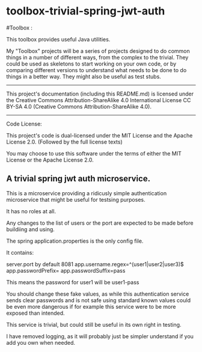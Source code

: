 # toolbox-trivial-spring-jwt-auth
#Toolbox :

This toolbox provides useful Java utilities.

My "Toolbox" projects will be a series of projects designed to do common things in a number of different ways, from the complex to the trivial.
They could be used as skeletons to start working on your own code, or by comparing different versions to understand what needs to be done to do things in a better way.
They might also be useful as test stubs. 



---

This project's documentation (including this README.md) is licensed under the Creative Commons Attribution-ShareAlike 4.0 International License  CC BY-SA 4.0 (Creative Commons Attribution-ShareAlike 4.0).

---

Code License:

This project's code is dual-licensed under the MIT License and the Apache License 2.0.
(Followed by the full license texts)

You may choose to use this software under the terms of either the MIT License or the Apache License 2.0.

##  A trivial spring jwt auth microservice. 

This is a microservice providing a ridicusly simple authentication microservice that might be useful for testsing purposes.

It has no roles at all.

Any changes to the list of users or the port are expected to be made before buildiing and using. 

The spring application.properties is the only config file.

It contains:

server.port by default 8081
app.username.regex=^(user1|user2|user3)$
app.passwordPrefix=
app.passwordSuffix=pass

This means the password for user1 will be user1-pass

You should change these fake values, as while this authentication service sends clear passwords and is not safe using standard known values could be even more dangerous if for example this service were to be more exposed than intended.

This service is trivial, but could still be useful in its own right in testing. 

I have removed logging, as it will probably just be simpler understand if you add you own when needed.

